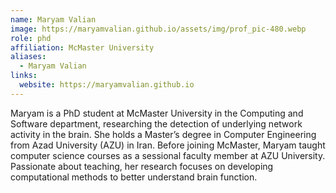 ```yaml
---
name: Maryam Valian
image: https://maryamvalian.github.io/assets/img/prof_pic-480.webp
role: phd
affiliation: McMaster University
aliases:
  - Maryam Valian
links:
  website: https://maryamvalian.github.io
---
```


Maryam is a PhD student at McMaster University in the Computing and Software department, researching the detection of underlying network activity in the brain. 
She holds a Master’s degree in Computer Engineering from Azad University (AZU) in Iran. 
Before joining McMaster, Maryam taught computer science courses as a sessional faculty member at AZU University. 
Passionate about teaching, her research focuses on developing computational methods to better understand brain function.
